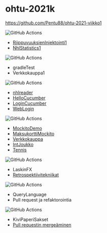 # ohtu-2021k

https://github.com/Pentu88/ohtu-2021-viikko1

![GitHub Actions](https://github.com/Pentu88/ohtu-2021k/workflows/Viikko%201/badge.svg)
- [RiippuvuuksienInjektointi1](viikko1/RiippuvuuksienInjektointi1)
- [NhlStatistics1](viikko1/RiippuvuuksienInjektointi1)

![GitHub Actions](https://github.com/Pentu88/ohtu-2021k/workflows/Viikko%202/badge.svg)
- gradleTest
- Verkkokauppa1

![GitHub Actions](https://github.com/Pentu88/ohtu-2021k/workflows/Viikko%203/badge.svg)
- [nhlreader](viikko3/nhlreader/)
- [HelloCucumber](viikko3/HelloCucumber/)
- [LoginCucumber](viikko3/LoginCucumber/)
- [WebLogin](viikko3/WebLogin/)

![GitHub Actions](https://github.com/Pentu88/ohtu-2021k/workflows/Viikko%204/badge.svg)
- [MockitoDemo](viikko4/MockitoDemo/)
- [MaksukorttiMockito](viikko4/MaksukorttiMockito/)
- [Verkkokauppa](viikko4/Verkkokauppa/)
- [IntJoukko](viikko4/IntJoukkoSovellus/)
- [Tennis](viikko4/Tennis/)


![GitHub Actions](https://github.com/Pentu88/ohtu-2021k/workflows/Viikko%205/badge.svg)
- LaskinFX
- [Retrospektiivitekniikat](retro.md)

![GitHub Actions](https://github.com/Pentu88/ohtu-2021k/workflows/Viikko%206/badge.svg)
- QueryLanguage
- Pull request ja refaktorointia

![GitHub Actions](https://github.com/Pentu88/ohtu-2021k/workflows/Viikko%207/badge.svg)
- KiviPaperiSakset
- [Pull requestin mergeäminen](MERGE.md)

<link name=GH-WorkingDir href=https://dev.to/shofol/run-your-github-actions-jobs-from-a-specific-directory-1i9e>
<link name=URL-Encoding href=https://secure.n-able.com/webhelp/NC_9-1-0_SO_en/Content/SA_docs/API_Level_Integration/API_Integration_URLEncoding.html>
